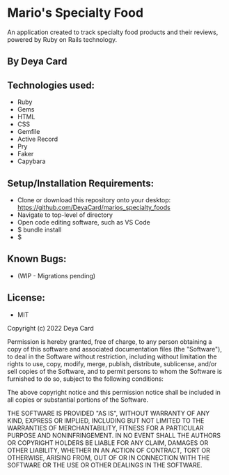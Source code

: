 # Mario's Specialty Food

An application created to track specialty food products and their reviews, powered by Ruby on Rails technology. 

## By Deya Card

## Technologies used:
* Ruby
* Gems
* HTML
* CSS
* Gemfile
* Active Record
* Pry
* Faker
* Capybara



## Setup/Installation Requirements:
* Clone or download this repository onto your desktop: https://github.com/DeyaCard/marios_specialty_foods
* Navigate to top-level of directory
* Open code editing software, such as VS Code
* $ bundle install 
* $ 


## Known Bugs:
*  (WIP - Migrations pending)


## License: 
* MIT

Copyright (c) 2022 Deya Card

Permission is hereby granted, free of charge, to any person obtaining a copy of this software and associated documentation files (the "Software"), to deal in the Software without restriction, including without limitation the rights to use, copy, modify, merge, publish, distribute, sublicense, and/or sell copies of the Software, and to permit persons to whom the Software is furnished to do so, subject to the following conditions:

The above copyright notice and this permission notice shall be included in all copies or substantial portions of the Software.

THE SOFTWARE IS PROVIDED "AS IS", WITHOUT WARRANTY OF ANY KIND, EXPRESS OR IMPLIED, INCLUDING BUT NOT LIMITED TO THE WARRANTIES OF MERCHANTABILITY, FITNESS FOR A PARTICULAR PURPOSE AND NONINFRINGEMENT. IN NO EVENT SHALL THE AUTHORS OR COPYRIGHT HOLDERS BE LIABLE FOR ANY CLAIM, DAMAGES OR OTHER LIABILITY, WHETHER IN AN ACTION OF CONTRACT, TORT OR OTHERWISE, ARISING FROM, OUT OF OR IN CONNECTION WITH THE SOFTWARE OR THE USE OR OTHER DEALINGS IN THE SOFTWARE.